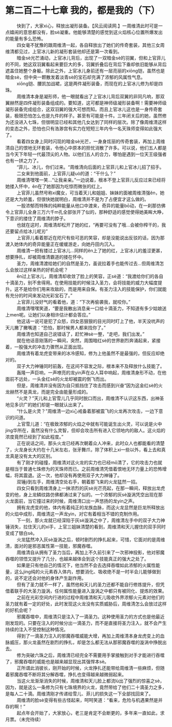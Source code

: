 <h1>第二百二十七章 我的，都是我的（下）</h1>
<div id="content">&nbsp&nbsp&nbsp&nbsp&nbsp&nbsp&nbsp&nbsp
 快到了，大家xi心，释放出凝形装备。【风云阅读网.】一周维清此时可是一点嬉闹的意思都没有，脸sè凝重。他能够清楚的感觉到这火焰核心位置所爆发出的能量有多么恐怖。
 <br/>&nbsp&nbsp&nbsp&nbsp&nbsp&nbsp&nbsp&nbsp
 四女毫不犹豫的跟周维清一起，各自释放出了她们的传奇套装，其他三女周维清都见过，上官冰儿新的凝形套装他却还是第一次看到。
 <br/>&nbsp&nbsp&nbsp&nbsp&nbsp&nbsp&nbsp&nbsp
 暗金sè光芒涌动，上官冰儿背后，出现了一双暗金sè的羽翼，但和上官菲儿的不同，她这双羽翼看起来要巨大的多，羽翼折叠后在背后下垂却依旧能够从背后遮盖住她整个身躯。除此之外，上官冰儿身前还有一层亮丽的xiōng铠，虽然也是暗金sè，但中央一颗散发着淡青sè的宝石却充满了浓郁的风属性气息。
 <br/>&nbsp&nbsp&nbsp&nbsp&nbsp&nbsp&nbsp&nbsp
 xiōng铠、腰凯加战裙，这是两件凝形装备，而现在的上官冰儿修为却是四珠。
 <br/>&nbsp&nbsp&nbsp&nbsp&nbsp&nbsp&nbsp&nbsp
 周维清本身是凝形师，他一眼就看出了上官冰儿背后双翼的非同凡响，那双翼赫然是四件凝形装备组成的。要知道，这可都是神师级凝形装备啊！需要神师级凝形装备完成组合，这双羽翼的强大可想而知。而且上官冰儿这也是一身传奇套装，极限恐怕怎么也是九件的样子。甚至有可能是十件。三年闭关后的她，虽然修为还没进入七珠，但很明显已经和其他几女达到了同样的层次。除了像周维清这样的变态之外，恐怕也只有浩渺宫有实力在短短三年内令一名天珠师变得如此强大了。
 <br/>&nbsp&nbsp&nbsp&nbsp&nbsp&nbsp&nbsp&nbsp
 看着四女身上同时闪现的暗金sè光芒，一身身炫丽的传奇套装，再加上周维清自己的恨地无环套装，令他心中原本的担忧消散了许多。可以说，他们五人都是当今天下年轻一代最顶尖的人物。以他们五人的合力，哪怕是遇到一位天王级强者也有一拼之力了。
 <br/>&nbsp&nbsp&nbsp&nbsp&nbsp&nbsp&nbsp&nbsp
 “菲儿、冰儿，你们过来。“周维清向后面的上官菲儿和上官冰儿招了招手。
 <br/>&nbsp&nbsp&nbsp&nbsp&nbsp&nbsp&nbsp&nbsp
 二女来到他面前，上官菲儿疑uò的道：“干什么？”
 <br/>&nbsp&nbsp&nbsp&nbsp&nbsp&nbsp&nbsp&nbsp
 周维清嘿嘿一笑…“让我亲亲。”一边说着，根本不登上官菲儿反应过来已经将她搂入怀中，ěn在了她那因为吃惊而微张的红上。
 <br/>&nbsp&nbsp&nbsp&nbsp&nbsp&nbsp&nbsp&nbsp
 上官菲儿虽然号称xi魔女，可当着天儿和姐姐、妹妹的面被周维清强ěn，她还是大为娇羞，但很快她就明白，周维清并不是为了占便宜才这么做的。
 <br/>&nbsp&nbsp&nbsp&nbsp&nbsp&nbsp&nbsp&nbsp
 一股浓郁而特殊的纯粹能量从他口中渡来，奇异的能量bō动，在一刹那仿佛令上官菲儿全身三万六千m孔全部张开了似的，那种舒适的感觉使得她美眸大睁，下意识的搂住了周维清的脖子。
 <br/>&nbsp&nbsp&nbsp&nbsp&nbsp&nbsp&nbsp&nbsp
 也就在这时，周维清却松开了她的红，“再要可没有了哦…会被你榨干的，我还要留点给冰儿呢刃”
 <br/>&nbsp&nbsp&nbsp&nbsp&nbsp&nbsp&nbsp&nbsp
 上官菲儿看着那近在咫尺有些可恶的笑容，却是没能说出反驳的话，因为那渡入她体内的奇异能量正在缓缓游走，向她丹田内沉入。
 <br/>&nbsp&nbsp&nbsp&nbsp&nbsp&nbsp&nbsp&nbsp
 周维清一把有搂过上官冰儿…同样的ěn上了她的红，上官冰儿的羞涩更甚，想要挣扎，却被周维清霸道的搂在怀中。
 <br/>&nbsp&nbsp&nbsp&nbsp&nbsp&nbsp&nbsp&nbsp
 圣力，周维清渡给她们的自然是圣力，虽说拉着手也能传过去…但周维清怎么会放过这样亲热的好机会呢？
 <br/>&nbsp&nbsp&nbsp&nbsp&nbsp&nbsp&nbsp&nbsp
 ěn过上官冰儿，周维清却收敛了脸上的笑容，正sè道：“我渡给你们的各自十滴圣力，别不舍得用。在使用技能的时候注入圣力，会将技能的威力大幅度提升。这不是给你们用来攻敌的，而是用来自保。有圣力注入的技能保护，你们就能有充分的时间来发动光彩宝石了。”
 <br/>&nbsp&nbsp&nbsp&nbsp&nbsp&nbsp&nbsp&nbsp
 上官菲儿没好气的看着他，道：“下次再偷袭我，就咬你。”
 <br/>&nbsp&nbsp&nbsp&nbsp&nbsp&nbsp&nbsp&nbsp
 周维清嘿嘿笑道，“要是我散出消息亲一口给十滴圣力，不知道有多少姑娘送上men呢。让她们以身相许估计都会答应。”
 <br/>&nbsp&nbsp&nbsp&nbsp&nbsp&nbsp&nbsp&nbsp
 他这话一说可是犯了众怒，四女恶狠狠的目光同时盯上了他，半天没吭声的天儿撇了撇嘴道：“恐怕，那时候男人都来找你了。”
 <br/>&nbsp&nbsp&nbsp&nbsp&nbsp&nbsp&nbsp&nbsp
 周维清也知道自己说错话了，赶忙神sè一整，“走吧，我们出发。”
 <br/>&nbsp&nbsp&nbsp&nbsp&nbsp&nbsp&nbsp&nbsp
 就在他话音刚落的一瞬间，突然，周围暗红sè的世界剧烈奔涌起来，紧接着，一股强大的冲击力骤然从正面出现。
 <br/>&nbsp&nbsp&nbsp&nbsp&nbsp&nbsp&nbsp&nbsp
 周维清有着龙虎变带来的冰冷感知，修为上他虽然不是最强的，但反应却绝对的。
 <br/>&nbsp&nbsp&nbsp&nbsp&nbsp&nbsp&nbsp&nbsp
 双子大力神锤同时前轰，在这间不容发之际，根本来不及释放什么技能了。
 <br/>&nbsp&nbsp&nbsp&nbsp&nbsp&nbsp&nbsp&nbsp
 轰隆一声巨响，一声嘹亮的龙yin声在众人耳中响起，周维清身形不动，在他面前不远处，一头金红sè的火龙却被震的倒飞而出。
 <br/>&nbsp&nbsp&nbsp&nbsp&nbsp&nbsp&nbsp&nbsp
 但是，周维清并没有因为自只抵挡住了攻击而感到兴奋“因为这金红sè的火龙赫然不是真龙，而是完全由能量形成的。
 <br/>&nbsp&nbsp&nbsp&nbsp&nbsp&nbsp&nbsp&nbsp
 “火灵？”天儿和上官雪儿几乎同时脱口而出，周维清不认识这东西，出神圣地见多识广的她们却是一眼就认出来了。
 <br/>&nbsp&nbsp&nbsp&nbsp&nbsp&nbsp&nbsp&nbsp
 “什么是火灵？”周维清一边xi心戒备着那被震飞的火龙再次攻击，一边下意识的问道。
 <br/>&nbsp&nbsp&nbsp&nbsp&nbsp&nbsp&nbsp&nbsp
 上官雪儿道：“在极致浓郁的火焰之中就有可能诞生出火灵，可以说是火中jing华所在，虽然没有什么灵智，但却会攻击所有进入它领地内的敌人。这火焰的浓度竟然已经到了如此程度。”
 <br/>&nbsp&nbsp&nbsp&nbsp&nbsp&nbsp&nbsp&nbsp
 正在说话之间，那头火龙已经再次朝着众人冲来，此时众人也都能看的清楚了，火龙身长大约在十几米左右，张牙舞爪，除了体积上xi一些以外，看上去和真龙真是没有太大的区别。
 <br/>&nbsp&nbsp&nbsp&nbsp&nbsp&nbsp&nbsp&nbsp
 有了刚才的碰撞，周维清对这火龙的实力也已经mō清了，它的攻击力也就是相当于普通七珠修为的天珠师而已。之前周维清凭借着恨地无环力量上的恐怖增幅，将其震退。这一次，他却没有再使用双子大力神锤了。
 <br/>&nbsp&nbsp&nbsp&nbsp&nbsp&nbsp&nbsp&nbsp
 双锤ji到左手，周维清空处右手，朝着那飞来的火龙猛然一招。
 <br/>&nbsp&nbsp&nbsp&nbsp&nbsp&nbsp&nbsp&nbsp
 四女只看到周维清身上一抹浓烈的灰sè光芒亮起，在那一瞬间，释放出龙虎变的他，身上龙鳞纹路仿佛都涛过来了似的。一个浓郁的灰sè漩涡凭空出现在那火龙面前，当它撞过来的时候，周维清口出一声悠扬的龙yin之声。
 <br/>&nbsp&nbsp&nbsp&nbsp&nbsp&nbsp&nbsp&nbsp
 拥有龙虎变的他，体内有着纯正的龙族血脉，而这火龙显然是巨龙所释放出的火焰中成形，周维清这一声龙yin，对它有着相当不错的克制作用。
 <br/>&nbsp&nbsp&nbsp&nbsp&nbsp&nbsp&nbsp&nbsp
 下一刻，那火龙就已经深陷于灰sè漩涡之中了，周维清左手中的双子大力神锤消失，拉住天儿的xi手，上官三姐妹清楚的看到，周维清和天儿握住的双手同时变成了银白sè。
 <br/>&nbsp&nbsp&nbsp&nbsp&nbsp&nbsp&nbsp&nbsp
 火龙猛然冲入灰sè漩涡之后，顿时剧烈的挣扎起来，可惜，它面对的是周维清，面对的是邪恶属性第一技能，邪魔吞噬。
 <br/>&nbsp&nbsp&nbsp&nbsp&nbsp&nbsp&nbsp&nbsp
 周维清自从拥有了圣力当后，再加上不久前引来了一次邪神投影，他对邪魔吞噬的领悟又提升了几分，也越来越体会到这个技能真正的强大之处了。
 <br/>&nbsp&nbsp&nbsp&nbsp&nbsp&nbsp&nbsp&nbsp
 如果是只有他自己的情况下，他当然不会去选择吞噬如此浓郁的火属性能量，这么jing纯的火元素吞入体内，想要消化、吸收绝不是一时半会儿能够做到的，说不定还会对他的身体产生副作用。
 <br/>&nbsp&nbsp&nbsp&nbsp&nbsp&nbsp&nbsp&nbsp
 但有了圣力就不一样了，虽然他和天儿的圣力还都不能自行修炼提升，但凭借着联手的大圣力漩涡，任何属性能量进入漩涡之中都只有被同化、提炼的效果。
 <br/>&nbsp&nbsp&nbsp&nbsp&nbsp&nbsp&nbsp&nbsp
 之前在光彩空间内行进的过程中周维清和天儿吸收外界浓郁火元素对他们的圣力就有着一定的好处，此时发现这火龙没有实质威胁后，周维清怎么会放过这样的好机会呢？
 <br/>&nbsp&nbsp&nbsp&nbsp&nbsp&nbsp&nbsp&nbsp
 邪魔吞噬中，周维清只是注入了一滴圣力。这种使用圣力的方式也是他最近刚发现的。只要在注入的时候分出一滴圣力，而不是直接将圣力注入，就不会产生持续的注入不受控制这种情况。
 <br/>&nbsp&nbsp&nbsp&nbsp&nbsp&nbsp&nbsp&nbsp
 得到了一滴圣力注入的邪魔吞噬威能大增，再加上周维清本身龙虎变上的血脉威压，那火龙虽然在剧烈的挣扎，却是怎么都无法从那邪魔吞噬的漩涡中挣脱出去。
 <br/>&nbsp&nbsp&nbsp&nbsp&nbsp&nbsp&nbsp&nbsp
 修为突破六珠之后，周维清已经完全不需要用手掌接触到对手才能进行吞噬了，邪魔吞噬的威能也是越来越显现出其强悍本sè。
 <br/>&nbsp&nbsp&nbsp&nbsp&nbsp&nbsp&nbsp&nbsp
 正所谓此消彼长，刚开始的时候，火龙挣扎还能带给周维清一些麻烦，但随着邪魔吞噬不断将其分解吞噬，挣扎也变得越来越微弱起来。
 <br/>&nbsp&nbsp&nbsp&nbsp&nbsp&nbsp&nbsp&nbsp
 当这火龙渐渐消失的时候，周维清和天儿脸上都流lù出了强烈的惊喜之sè，因为，就是这么一条修为只有七珠境界的火龙，竟然带给了他们二十滴圣力之多，是每人二十滴。周维清刚才传递给雪儿、菲儿的损失这一下全部找回来了。
 <br/>&nbsp&nbsp&nbsp&nbsp&nbsp&nbsp&nbsp&nbsp
 周维清的脸sè变得有些古怪起来，呵呵笑道：“看来，危险与机遇果然是并存的啊！”
 <br/>&nbsp&nbsp&nbsp&nbsp&nbsp&nbsp&nbsp&nbsp
 起点年会开始了，大家放心，老三是肯定不会断更的，多年来一直如此，求月票。（未完待续）
 <br/>&nbsp&nbsp&nbsp&nbsp&nbsp&nbsp&nbsp&nbsp
 <br/>&nbsp&nbsp&nbsp&nbsp&nbsp&nbsp&nbsp&nbsp
</div>

